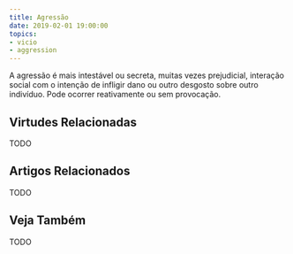 ```yaml
---
title: Agressão
date: 2019-02-01 19:00:00
topics: 
- vicio
- aggression
---
```

 
A agressão é mais intestável ou secreta, muitas vezes prejudicial, interação social com o
intenção de infligir dano ou outro desgosto sobre outro indivíduo.
Pode ocorrer reativamente ou sem provocação.

## Virtudes Relacionadas
TODO

## Artigos Relacionados
TODO

## Veja Também
TODO
